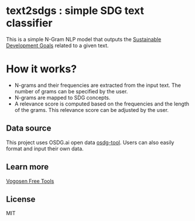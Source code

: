 # text2sdgs : simple SDG text classifier

This is a simple N-Gram NLP model that outputs the [Sustainable Development Goals](https://sdgs.un.org/goals) related to a given text.

# How it works?

* N-grams and their frequencies are extracted from the input text. The number of grams can be specified by the user.
* N-grams are mapped to SDG concepts.
* A relevance score is computed based on the frequencies and the length of the grams. This relevance score can be adjusted by the user.

## Data source

This project uses OSDG.ai open data [osdg-tool](https://osdg.ai/). Users can also easily format and input their own data.

## Learn more

[Vogosen Free Tools](https://vogosen.com/tool)

License
----
MIT
